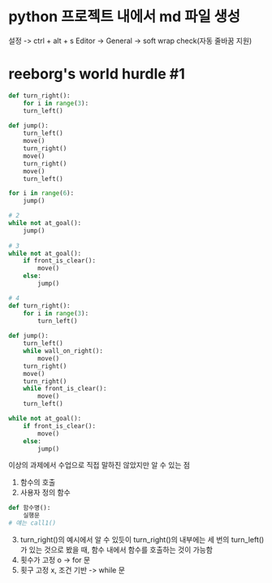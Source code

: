 # python 프로젝트 내에서 md 파일 생성

설정 -> ctrl + alt + s
Editor -> General -> soft wrap check(자동 줄바꿈 지원)

# reeborg's world hurdle #1
```python
def turn_right():
    for i in range(3):
    turn_left()
    
def jump():
    turn_left()
    move()
    turn_right()
    move()
    turn_right()
    move()
    turn_left()

for i in range(6):
    jump()

# 2
while not at_goal():
    jump()
    
# 3
while not at_goal():
    if front_is_clear():
        move()
    else:
        jump()

# 4
def turn_right():
    for i in range(3):
        turn_left()
        
def jump():
    turn_left()
    while wall_on_right():
        move()
    turn_right()
    move()
    turn_right()
    while front_is_clear():
        move()
    turn_left()

while not at_goal():
    if front_is_clear():
        move()
    else:
        jump()
```
이상의 과제에서 수업으로 직접 말하진 않았지만 알 수 있는 점
1. 함수의 호출
2. 사용자 정의 함수
```python
def 함수명():
    실행문
# 얘는 call1()
```
3. turn_right()의 예시에서 알 수 있듯이
    turn_right()의 내부에는 세 번의 turn_left()가 있는 것으로 봤을 때, 함수 내에서 함수를 호출하는 것이 가능함
4. 횟수가 고정 o -> for 문
5. 횟구 고정 x, 조건 기반 -> while 문